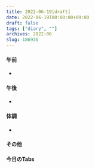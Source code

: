 ```yaml
---
title: 2022-06-19[draft]
date: 2022-06-19T00:00:00+09:00
draft: false
tags: ["diary", ""]
archives: 2022-06
slug: 186936
---
```

#### 午前
- 
#### 午後
- 
#### 体調
- 
#### その他
#### 今日のTabs
